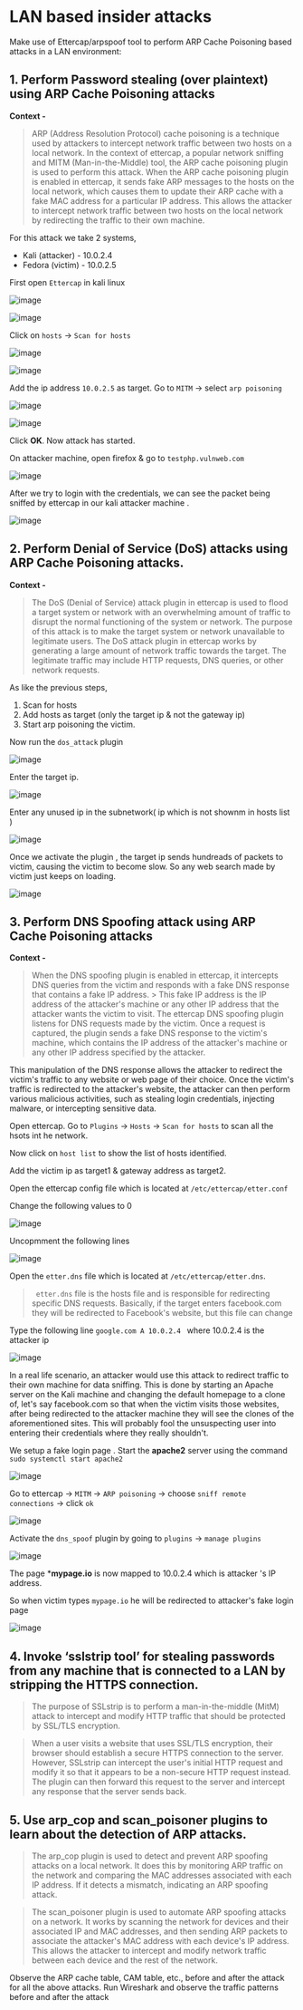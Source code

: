 # LAN based insider attacks


Make use of Ettercap/arpspoof tool to perform ARP Cache Poisoning based attacks in a LAN
environment:

## 1. Perform Password stealing (over plaintext) using ARP Cache Poisoning attacks

**Context -**

> ARP (Address Resolution Protocol) cache poisoning is a technique used by attackers to intercept network traffic between two hosts on a local network. In the context
> of ettercap, a popular network sniffing and MITM (Man-in-the-Middle) tool, the ARP cache poisoning plugin is used to perform this attack.
> When the ARP cache poisoning plugin is enabled in ettercap, it sends fake ARP messages to the hosts on the local network, which causes them to update their ARP cache
> with a fake MAC address for a particular IP address. This allows the attacker to intercept network traffic between two hosts on the local network by redirecting the
> traffic to their own machine.

For this attack we take 2 systems, 

- Kali (attacker) - 10.0.2.4
- Fedora (victim) - 10.0.2.5

First open `Ettercap` in kali linux

![image](https://user-images.githubusercontent.com/67383098/227707390-3f713cac-ab0d-49cf-b7ff-e9a0eb6071e1.png)

![image](https://user-images.githubusercontent.com/67383098/227707494-dee50bd4-2060-4b37-bc30-cacd7f567ba4.png)

Click on `hosts` -> `Scan for hosts`

![image](https://user-images.githubusercontent.com/67383098/227707588-259bf7ee-4b21-496f-acd7-bf9524a4b214.png)


![image](https://user-images.githubusercontent.com/67383098/227707616-48f7c6ec-6878-4e60-9140-05e3200411e5.png)

Add the ip address `10.0.2.5` as target.
Go to `MITM` -> select `arp poisoning`

![image](https://user-images.githubusercontent.com/67383098/227707736-b39fa6b7-5042-4297-8b85-0929575b5b16.png)

![image](https://user-images.githubusercontent.com/67383098/227707796-8adc7383-2049-4771-afdc-91a11afa2c4f.png)

Click **OK**. Now attack has started.

On attacker machine, open firefox & go to `testphp.vulnweb.com`

![image](https://user-images.githubusercontent.com/67383098/227707932-689b2035-4be9-4364-ace1-30abbe179712.png)

After we try to login with the credentials, we can see the packet being sniffed by ettercap in our kali attacker machine .

![image](https://user-images.githubusercontent.com/67383098/227708010-ebe6e2e4-8b17-4e59-acb5-67eb593e0326.png)




## 2. Perform Denial of Service (DoS) attacks using ARP Cache Poisoning attacks.

**Context -**

>  The DoS (Denial of Service) attack plugin in ettercap is used to flood a target system or network with an overwhelming amount of traffic to disrupt the normal
>  functioning of the system or network. The purpose of this attack is to make the target system or network unavailable to legitimate users.
>  The DoS attack plugin in ettercap works by generating a large amount of network traffic towards the target.
>  The legitimate traffic may include HTTP requests, DNS queries, or other network requests.

As like the previous steps, 

1. Scan for hosts
2. Add hosts as target (only the target ip & not the gateway ip)
3. Start arp poisoning the victim.

Now run the `dos_attack` plugin

![image](https://user-images.githubusercontent.com/67383098/227785280-253d3dad-7a57-4d1a-8713-fe4ddcfc53d6.png)

Enter the target ip.

![image](https://user-images.githubusercontent.com/67383098/227785325-9843ea75-cc93-4054-9a1b-d91a5c09750f.png)

Enter any unused ip in the subnetwork( ip which is not shownm in hosts list )

![image](https://user-images.githubusercontent.com/67383098/227786174-a01be130-3eaa-4f82-8c9e-7c9421d4f172.png)

Once we activate the plugin , the target ip sends hundreads of packets to victim, causing the victim to become slow. So any web search made by victim just keeps on loading.

![image](https://user-images.githubusercontent.com/67383098/227787244-41cda2ff-d2ee-475a-a283-8eda5bee6dc8.png)

## 3. Perform DNS Spoofing attack using ARP Cache Poisoning attacks

**Context -**

> When the DNS spoofing plugin is enabled in ettercap, it intercepts DNS queries from the victim and responds with a fake DNS response that contains a fake IP address. > This fake IP address is the IP address of the attacker's machine or any other IP address that the attacker wants the victim to visit.
> The ettercap DNS spoofing plugin listens for DNS requests made by the victim. Once a request is captured, the plugin sends a fake DNS response to the victim's
> machine, which contains the IP address of the attacker's machine or any other IP address specified by the attacker.

This manipulation of the DNS response allows the attacker to redirect the victim's traffic to any website or web page of their choice. Once the victim's traffic is redirected to the attacker's website, the attacker can then perform various malicious activities, such as stealing login credentials, injecting malware, or intercepting sensitive data.

Open ettercap. Go to `Plugins` -> `Hosts` -> `Scan for hosts` to scan all the hsots int he network.

Now click on `host list` to show the list of hosts identified.

Add the victim ip as target1 & gateway address as target2.

Open the ettercap config file which is located at `/etc/ettercap/etter.conf`

Change the following values to 0

![image](https://user-images.githubusercontent.com/67383098/227730162-ed9b4e48-e3ae-4e3a-89e8-efb694dc4f38.png)

Uncopmment the following lines

![image](https://user-images.githubusercontent.com/67383098/227730257-d4e9ca6e-cf51-4113-9423-d7ba513091b5.png)


Open the `etter.dns` file which is located at `/etc/ettercap/etter.dns`.

>` etter.dns` file is the hosts file and is responsible for redirecting specific DNS requests. Basically, if the target enters facebook.com they will be redirected to 
> Facebook's website, but this file can change

Type the following line  `google.com A 10.0.2.4 ` where 10.0.2.4 is the attacker ip

![image](https://user-images.githubusercontent.com/67383098/227732838-8729c151-af9d-4692-a8ea-03ab2db9fc63.png)

In a real life scenario, an attacker would use this attack to redirect traffic to their own machine for data sniffing. This is done by starting an Apache server on the Kali machine and changing the default homepage to a clone of, let's say facebook.com  so that when the victim visits those websites, after being redirected to the attacker machine they will see the clones of the aforementioned sites. This will probably fool the unsuspecting user into entering their credentials where they really shouldn't.


We setup a fake login page . Start the **apache2** server using the command `sudo systemctl start apache2`

![image](https://user-images.githubusercontent.com/67383098/227728008-785f27a3-e5f3-438f-830d-ec8e761bea37.png)

Go to ettercap -> `MITM` -> `ARP poisoning` -> choose `sniff remote connections` -> click `ok`

![image](https://user-images.githubusercontent.com/67383098/227728129-c06a3d1e-ef8e-4e8d-bb12-eaa9eb31b44b.png)

Activate the `dns_spoof` plugin by going to `plugins` -> `manage plugins` 

![image](https://user-images.githubusercontent.com/67383098/227732624-2399d27a-a0fa-4d73-bfb1-f60892df61d1.png)

The page ***mypage.io** is now mapped to 10.0.2.4 which is attacker 's IP address. 

So when victim types `mypage.io` he will be redirected to attacker's fake login page

![image](https://user-images.githubusercontent.com/67383098/227730302-1ed994d3-0ef7-4acf-8b12-40974b0892a6.png)





## 4. Invoke ‘sslstrip tool’ for stealing passwords from any machine that is connected to a LAN by stripping the HTTPS connection.


> The purpose of SSLstrip is to perform a man-in-the-middle (MitM) attack to intercept and modify HTTP traffic that should be protected by SSL/TLS encryption.

> When a user visits a website that uses SSL/TLS encryption, their browser should establish a secure HTTPS connection to the server. However, SSLstrip can intercept
> the user's initial HTTP request and modify it so that it appears to be a non-secure HTTP request instead. The plugin can then forward this request to the server and
> intercept any response that the server sends back.

## 5. Use arp_cop and scan_poisoner plugins to learn about the detection of ARP attacks.

> The arp_cop plugin is used to detect and prevent ARP spoofing attacks on a local network. It does this by monitoring ARP traffic on the network and comparing the MAC
> addresses associated with each IP address. If it detects a mismatch, indicating an ARP spoofing attack.

> The scan_poisoner plugin is used to automate ARP spoofing attacks on a network. It works by scanning the network for devices and their associated IP and MAC 
> addresses, and then sending ARP packets to associate the attacker's MAC address with each device's IP address. This allows the attacker to intercept and modify
> network traffic between each device and the rest of the network.





























Observe the ARP cache table, CAM table, etc., before and after the attack for all the above attacks. Run
Wireshark and observe the traffic patterns before and after the attack
